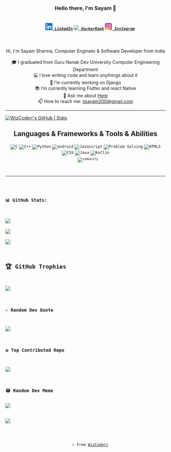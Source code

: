<h3 align="center">Hello there, I'm Sayam 👋</h3>
<h5 align="center">
  <code>
    <a href="https://www.linkedin.com/in/osmandurdag/" title="LinkedIn"><img width="22" src="https://github.com/StartCodeingWithSayam/photos/blob/master/linkedin.svg"> LinkedIn</a></code>
  <code><a href="https://www.hackerrank.com/zumrudu_anka" title="HackerRank Profile"><img width="22" src="https://github.com/zumrudu-anka/zumrudu-anka/blob/master/images/hackerrank.png"> HackerRank</a></code>
  <code><a href="https://www.instagram.com/____sayam200____/" title="Instagram Profile"><img width="22" src="https://github.com/StartCodeingWithSayam/photos/blob/master/insta.svg"> Instagram</a></code>
</h5>
<br>
<p align="center">
  Hi, I'm Sayam Sharma, Computer Engineer & Software Developer from India
  <br>
  <br>
  🎓 I graduated from Guru Nanak Dev University Computer Engineering Department
  <br>
  💻 I love writing code and learn anythings about it
  <br>
  🔬 I’m currently working on Django
  <br>
  📚 I’m currently learning Flutter and react Native
  <br>
  💬 Ask me about <a href="https://github.com/WizCoderr/WizCoderr/issues" title="Issues">Here</a>
  <br>
  📫 How to reach me: <a href="mailto: ssayam200@gmail.com">ssayam200@gmail.com</a>
</p>
<hr>

[![WizCoderr's GitHub | Stats](https://stats.quine.sh/WizCoderr/github?theme=light)](https://quine.sh?utm_source=widgets&utm_campaign=WizCoderr)
<h2 align="center">Languages & Frameworks & Tools & Abilities</h2>
<p align="center">
  <code><img title="C" height="25" src="https://github.com/WizCoderr/photos/blob/master/clang.svg"></code>
  <code><img title="C++" height="25" src="https://github.com/WizCoderr/photos/blob/master/cpp.svg"></code>
  <code><img title="Python" height="25" src="https://github.com/WizCoderr/photos/blob/master/python.svg"></code>
  <code><img title="android" height="25" src="https://github.com/WizCoderr/photos/blob/master/android.svg"></code>
  <code><img title="Javascript" height="25" src="https://github.com/zumrudu-anka/zumrudu-anka/blob/master/images/javascript.svg"></code>
  <code><img title="Problem Solving" height="25" src="https://github.com/zumrudu-anka/zumrudu-anka/blob/master/images/problemSolving.png"></code>
  <code><img title="HTML5" height="25" src="https://github.com/WizCoderr/photos/blob/master/html.svg"></code>
  <code><img title="CSS" height="25" src="https://github.com/WizCoderr/photos/blob/master/css.svg"></code>
  <code><img title="Java" height="25" src="https://github.com/WizCoderr/photos/blob/master/java.svg"></code>
  <code><img title = "Kotlin" height="25" src="https://github.com/WizCoderr/photos/blob/master/kotlin.svg"</code>
  <code><img title="comunity" height="25" src="https://github.com/WizCoderr/photos/blob/master/comunity.svg"></code>
</p>
<hr>
    
### 📊 GitHub Stats:

![](https://github-readme-stats.vercel.app/api?username=wizcoderr&theme=dark&hide_border=false&include_all_commits=true&count_private=true)<br/>
![](https://github-readme-streak-stats.herokuapp.com/?user=wizcoderr&theme=dark&hide_border=false)<br/>
![](https://github-readme-stats.vercel.app/api/top-langs/?username=wizcoderr&theme=dark&hide_border=false&include_all_commits=true&count_private=true&layout=compact)

## 🏆 GitHub Trophies

![](https://github-profile-trophy.vercel.app/?username=wizcoderr&theme=radical&no-frame=false&no-bg=true&margin-w=4)

### ✍️ Random Dev Quote
![](https://quotes-github-readme.vercel.app/api?type=horizontal&theme=radical)

### 🔝 Top Contributed Repo
![](https://github-contributor-stats.vercel.app/api?username=wizcoderr&limit=5&theme=alduin&combine_all_yearly_contributions=true)

### 😂 Random Dev Meme

<img src='https://randommeme-five.vercel.app/' style="height: 400px;"/>

[![](https://visitcount.itsvg.in/api?id=wizcoderr&icon=1&color=1)](https://visitcount.itsvg.in)
<p align = "center">
    ⭐️ From <a href="https://github.com/WizCoderr/">WizCoderr</a>
</p>
